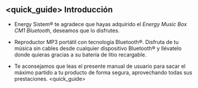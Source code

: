 ## <quick_guide> Introducción

* Energy Sistem® te agradece que hayas adquirido el *Energy Music Box CM1 Bluetooth*, deseamos que lo disfrutes.

* Reproductor MP3 portátil con tecnología Bluetooth®. Disfruta de tu música sin cables desde cualquier dispositivo Bluetooth® y llévatelo donde quieras gracias a su batería de litio recargable.

* Te aconsejamos que leas el presente manual de usuario para sacar el máximo partido a tu producto de forma segura, aprovechando todas sus prestaciones.
<quick_guide>
